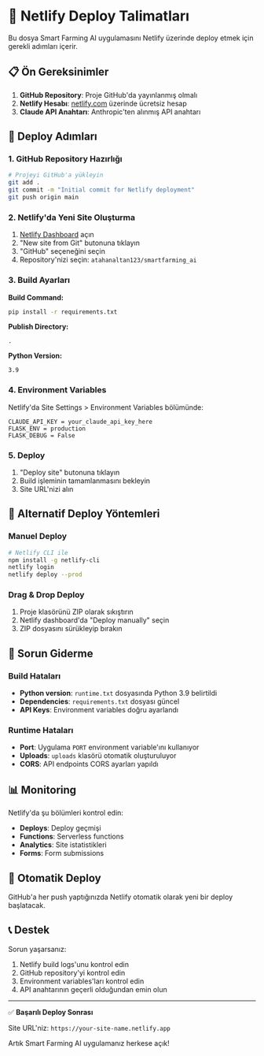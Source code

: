 # 🚀 Netlify Deploy Talimatları

Bu dosya Smart Farming AI uygulamasını Netlify üzerinde deploy etmek için gerekli adımları içerir.

## 📋 Ön Gereksinimler

1. **GitHub Repository**: Proje GitHub'da yayınlanmış olmalı
2. **Netlify Hesabı**: [netlify.com](https://netlify.com) üzerinde ücretsiz hesap
3. **Claude API Anahtarı**: Anthropic'ten alınmış API anahtarı

## 🔧 Deploy Adımları

### 1. GitHub Repository Hazırlığı

```bash
# Projeyi GitHub'a yükleyin
git add .
git commit -m "Initial commit for Netlify deployment"
git push origin main
```

### 2. Netlify'da Yeni Site Oluşturma

1. [Netlify Dashboard](https://app.netlify.com) açın
2. "New site from Git" butonuna tıklayın
3. "GitHub" seçeneğini seçin
4. Repository'nizi seçin: `atahanaltan123/smartfarming_ai`

### 3. Build Ayarları

**Build Command:**
```bash
pip install -r requirements.txt
```

**Publish Directory:**
```
.
```

**Python Version:**
```
3.9
```

### 4. Environment Variables

Netlify'da Site Settings > Environment Variables bölümünde:

```
CLAUDE_API_KEY = your_claude_api_key_here
FLASK_ENV = production
FLASK_DEBUG = False
```

### 5. Deploy

1. "Deploy site" butonuna tıklayın
2. Build işleminin tamamlanmasını bekleyin
3. Site URL'nizi alın

## 🔧 Alternatif Deploy Yöntemleri

### Manuel Deploy

```bash
# Netlify CLI ile
npm install -g netlify-cli
netlify login
netlify deploy --prod
```

### Drag & Drop Deploy

1. Proje klasörünü ZIP olarak sıkıştırın
2. Netlify dashboard'da "Deploy manually" seçin
3. ZIP dosyasını sürükleyip bırakın

## 🐛 Sorun Giderme

### Build Hataları

- **Python version**: `runtime.txt` dosyasında Python 3.9 belirtildi
- **Dependencies**: `requirements.txt` dosyası güncel
- **API Keys**: Environment variables doğru ayarlandı

### Runtime Hataları

- **Port**: Uygulama `PORT` environment variable'ını kullanıyor
- **Uploads**: `uploads` klasörü otomatik oluşturuluyor
- **CORS**: API endpoints CORS ayarları yapıldı

## 📊 Monitoring

Netlify'da şu bölümleri kontrol edin:

- **Deploys**: Deploy geçmişi
- **Functions**: Serverless functions
- **Analytics**: Site istatistikleri
- **Forms**: Form submissions

## 🔄 Otomatik Deploy

GitHub'a her push yaptığınızda Netlify otomatik olarak yeni bir deploy başlatacak.

## 📞 Destek

Sorun yaşarsanız:

1. Netlify build logs'unu kontrol edin
2. GitHub repository'yi kontrol edin
3. Environment variables'ları kontrol edin
4. API anahtarının geçerli olduğundan emin olun

---

✅ **Başarılı Deploy Sonrası**

Site URL'niz: `https://your-site-name.netlify.app`

Artık Smart Farming AI uygulamanız herkese açık!
